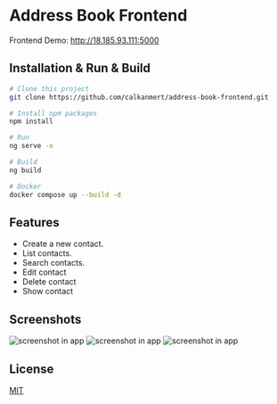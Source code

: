 # Address Book Frontend
Frontend Demo: http://18.185.93.111:5000
## Installation & Run & Build
```bash
# Clone this project
git clone https://github.com/calkanmert/address-book-frontend.git
```
```bash
# Install npm packages
npm install
```
```bash
# Run
ng serve -o

# Build
ng build

# Docker
docker compose up --build -d
```

## Features
- Create a new contact.
- List contacts.
- Search contacts.
- Edit contact
- Delete contact
- Show contact

## Screenshots
![screenshot in app](https://i.hizliresim.com/8v97yr1.jpg)
![screenshot in app](https://i.hizliresim.com/ck8h75b.jpg)
![screenshot in app](https://i.hizliresim.com/6n0icny.jpg)

## License
[MIT](https://choosealicense.com/licenses/mit/)